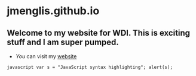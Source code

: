 # jmenglis.github.io
## Welcome to my website for WDI.  This is exciting stuff and I am super pumped.

- *You* can visit my [website][1]

``javascript
var s = "JavaScript syntax highlighting";
alert(s);
``

[1]:	www.joshenglish.com "Josh English's current website"